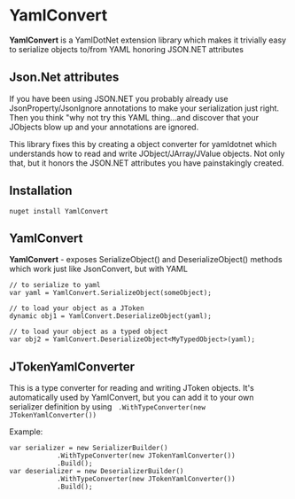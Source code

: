 # YamlConvert
**YamlConvert** is a YamlDotNet extension library which makes it trivially easy to serialize objects to/from YAML honoring JSON.NET attributes 

## Json.Net attributes
If you have been using JSON.NET you probably already use JsonProperty/JsonIgnore annotations to make your serialization just right. Then you think "why 
not try this YAML thing...and discover that your JObjects blow up and your annotations are ignored.

This library fixes this by creating a object converter for yamldotnet which understands how to read and write JObject/JArray/JValue objects.  Not only that, but it 
honors the JSON.NET attributes you have painstakingly created.

## Installation
```nuget install YamlConvert```

## YamlConvert
**YamlConvert** - exposes SerializeObject() and DeserializeObject() methods which work just like JsonConvert, but with YAML

```
// to serialize to yaml
var yaml = YamlConvert.SerializeObject(someObject);

// to load your object as a JToken
dynamic obj1 = YamlConvert.DeserializeObject(yaml);

// to load your object as a typed object
var obj2 = YamlConvert.DeserializeObject<MyTypedObject>(yaml);
```

## JTokenYamlConverter
This is a type converter for reading and writing JToken objects. It's automatically used by YamlConvert, but you can add it to your own serializer definition by using
``` .WithTypeConverter(new JTokenYamlConverter())```

Example:
``` 
var serializer = new SerializerBuilder()
            .WithTypeConverter(new JTokenYamlConverter())
            .Build();
var deserializer = new DeserializerBuilder()
            .WithTypeConverter(new JTokenYamlConverter())
            .Build();
```
